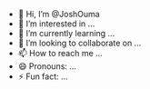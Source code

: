 - 👋 Hi, I’m @JoshOuma
- 👀 I’m interested in ...
- 🌱 I’m currently learning ...
- 💞️ I’m looking to collaborate on ...
- 📫 How to reach me ...
- 😄 Pronouns: ...
- ⚡ Fun fact: ...

<!---
JoshOuma/JoshOuma is a ✨ special ✨ repository because its `README.md` (this file) appears on your GitHub profile.
You can click the Preview link to take a look at your changes.
--->
